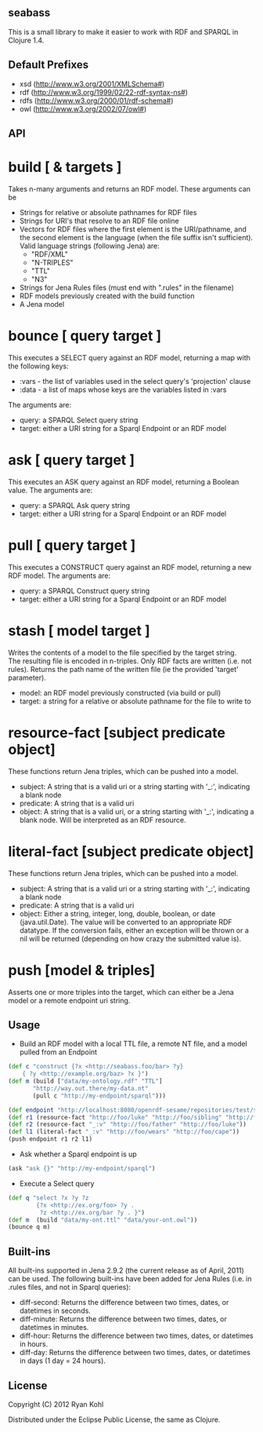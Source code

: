 seabass
----

This is a small library to make it easier to work with RDF and SPARQL in Clojure 1.4.  

Default Prefixes
----

- xsd  (http://www.w3.org/2001/XMLSchema#)
- rdf  (http://www.w3.org/1999/02/22-rdf-syntax-ns#)
- rdfs (http://www.w3.org/2000/01/rdf-schema#)
- owl  (http://www.w3.org/2002/07/owl#)

API
----

build [ & targets ]
====

Takes n-many arguments and returns an RDF model.  These arguments can be
	
- Strings for relative or absolute pathnames for RDF files
- Strings for URI's that resolve to an RDF file online
- Vectors for RDF files where the first element is the URI/pathname, and the 
  second element is the language (when the file suffix isn't sufficient).
  Valid language strings (following Jena) are:
	- "RDF/XML"
	- "N-TRIPLES"
	- "TTL"
	- "N3"
- Strings for Jena Rules files (must end with ".rules" in the filename)
- RDF models previously created with the build function
- A Jena model
		
bounce [ query target ]
====

This executes a SELECT query against an RDF model, returning a map with 
the following keys:
- :vars - the list of variables used in the select query's 'projection' clause
- :data - a list of maps whose keys are the variables listed in :vars

The arguments are:
	
- query: a SPARQL Select query string
- target: either a URI string for a Sparql Endpoint or an RDF model
		
ask [ query target ]
====

This executes an ASK query against an RDF model, returning a Boolean 
value.  The arguments are:

- query: a SPARQL Ask query string
- target: either a URI string for a Sparql Endpoint or an RDF model
		
pull [ query target ]
====

This executes a CONSTRUCT query against an RDF model, returning a 
new RDF model.  The arguments are:

- query: a SPARQL Construct query string
- target: either a URI string for a Sparql Endpoint or an RDF model

stash [ model target ]
====

Writes the contents of a model to the file specified by the target string.  
The resulting file is encoded in n-triples.  Only RDF facts are written 
(i.e. not rules).  Returns the path name of the written file (ie the 
provided 'target' parameter).

- model: an RDF model previously constructed (via build or pull)
- target: a string for a relative or absolute pathname for the file to write to


resource-fact [subject predicate object]
====

These functions return Jena triples, which can be pushed into a model.

- subject: A string that is a valid uri or a string starting with '_:', indicating a blank node
- predicate: A string that is a valid uri
- object: A string that is a valid uri, or a string starting with '_:', indicating a blank node.  Will be interpreted as an RDF resource.


literal-fact [subject predicate object]
====

These functions return Jena triples, which can be pushed into a model.

- subject: A string that is a valid uri or a string starting with '_:', indicating a blank node
- predicate: A string that is a valid uri
- object: Either a string, integer, long, double, boolean, or date (java.util.Date).  The value will be converted to an appropriate RDF datatype.  If the conversion fails, either an exception will be thrown or a nil will be returned (depending on how crazy the submitted value is).

push [model & triples]
====

Asserts one or more triples into the target, which can either be a Jena model or a remote endpoint uri string.

Usage
----

-   Build an RDF model with a local TTL file, a remote NT file, and a model pulled from an Endpoint

```clj
(def c "construct {?x <http://seabass.foo/bar> ?y}
	{ ?y <http://example.org/baz> ?x }")
(def m (build ["data/my-ontology.rdf" "TTL"] 
       "http://way.out.there/my-data.nt" 
       (pull c "http://my-endpoint/sparql")))
```

```clj
(def endpoint "http://localhost:8080/openrdf-sesame/repositories/test/statements")
(def r1 (resource-fact "http://foo/luke" "http://foo/sibling" "http://foo/leia"))
(def r2 (resource-fact "_:v" "http://foo/father" "http://foo/luke"))
(def l1 (literal-fact "_:v" "http://foo/wears" "http://foo/cape"))
(push endpoint r1 r2 l1)
```
	
-   Ask whether a Sparql endpoint is up

```clj
(ask "ask {}" "http://my-endpoint/sparql")
```
	
-   Execute a Select query

```clj
(def q "select ?x ?y ?z 
        {?x <http://ex.org/foo> ?y . 
         ?z <http://ex.org/bar ?y . }")
(def m  (build "data/my-ont.ttl" "data/your-ont.owl"))
(bounce q m)
```



Built-ins
----
All built-ins supported in Jena 2.9.2 (the current release as of April, 2011) can be used.  The following built-ins have been added for Jena Rules (i.e. in .rules files, and not in Sparql queries):

-  diff-second: Returns the difference between two times, dates, or datetimes in seconds.
-  diff-minute: Returns the difference between two times, dates, or datetimes in minutes.
-  diff-hour: Returns the difference between two times, dates, or datetimes in hours.
-  diff-day: Returns the difference between two times, dates, or datetimes in days (1 day = 24 hours).

License
----

Copyright (C) 2012 Ryan Kohl

Distributed under the Eclipse Public License, the same as Clojure.
